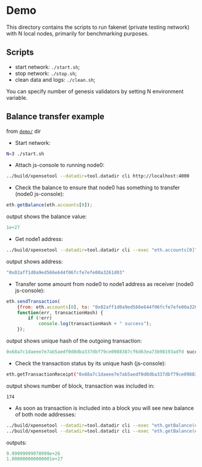 # Demo

This directory contains the scripts to run fakenet (private testing network) with N local nodes,
primarily for benchmarking purposes.

## Scripts

  - start network: `./start.sh`;
  - stop network: `./stop.sh`;
  - clean data and logs: `./clean.sh`;

You can specify number of genesis validators by setting N environment variable.

## Balance transfer example

from [`demo/`](./demo/) dir

* Start network:
```sh
N=3 ./start.sh
```

* Attach js-console to running node0:
```sh
../build/xpensetool --datadir=tool.datadir cli http://localhost:4000
```

* Check the balance to ensure that node0 has something to transfer (node0 js-console):
```js
eth.getBalance(eth.accounts[0]);
```
 
 output shows the balance value:
```js
1e+27
```

* Get node1 address:
```sh
../build/xpensetool --datadir=tool.datadir cli --exec "eth.accounts[0]" http://localhost:4001
```
 output shows address:
```js
"0x02aff1d0a9ed566e644f06fcfe7efe00a3261d03"
```

* Transfer some amount from node0 to node1 address as receiver (node0 js-console):
```js
eth.sendTransaction(
	{from: eth.accounts[0], to: "0x02aff1d0a9ed566e644f06fcfe7efe00a3261d03", value:  "1000000000"},
	function(err, transactionHash) {
        if (!err)
            console.log(transactionHash + " success");
    });
```
 output shows unique hash of the outgoing transaction:
```js
0x68a7c1daeee7e7ab5aedf0d0dba337dbf79ce0988387cf6d63ea73b98193adfd success
```

* Check the transaction status by its unique hash (js-console):
```sh
eth.getTransactionReceipt("0x68a7c1daeee7e7ab5aedf0d0dba337dbf79ce0988387cf6d63ea73b98193adfd").blockNumber
```
 output shows number of block, transaction was included in:
```
174
```

* As soon as transaction is included into a block you will see new balance of both node addresses:
```sh
../build/xpensetool --datadir=tool.datadir cli --exec "eth.getBalance(eth.accounts[0])" http://localhost:4000
../build/xpensetool --datadir=tool.datadir cli --exec "eth.getBalance(eth.accounts[0])" http://localhost:4001
```
 outputs:
```js
9.99999999978999e+26
1.000000000000001e+27
```
